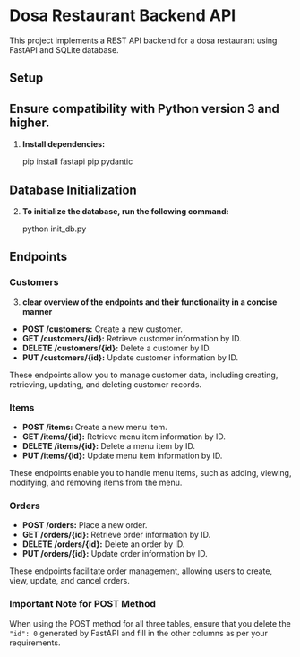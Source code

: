 # Dosa Restaurant Backend API

This project implements a REST API backend for a dosa restaurant using FastAPI and SQLite database.

## Setup
## Ensure compatibility with Python version 3 and higher.
1. **Install dependencies:**

   pip install fastapi
   pip pydantic

## Database Initialization

2. **To initialize the database, run the following command:**

   python init_db.py

## Endpoints

### Customers

3. **clear overview of the endpoints and their functionality in a concise manner**
- **POST /customers:** Create a new customer.
- **GET /customers/{id}:** Retrieve customer information by ID.
- **DELETE /customers/{id}:** Delete a customer by ID.
- **PUT /customers/{id}:** Update customer information by ID.

These endpoints allow you to manage customer data, including creating, retrieving, updating, and deleting customer records.

### Items

- **POST /items:** Create a new menu item.
- **GET /items/{id}:** Retrieve menu item information by ID.
- **DELETE /items/{id}:** Delete a menu item by ID.
- **PUT /items/{id}:** Update menu item information by ID.

These endpoints enable you to handle menu items, such as adding, viewing, modifying, and removing items from the menu.

### Orders

- **POST /orders:** Place a new order.
- **GET /orders/{id}:** Retrieve order information by ID.
- **DELETE /orders/{id}:** Delete an order by ID.
- **PUT /orders/{id}:** Update order information by ID.

These endpoints facilitate order management, allowing users to create, view, update, and cancel orders.

### Important Note for POST Method

When using the POST method for all three tables, ensure that you delete the `"id": 0` generated by FastAPI and fill in the other columns as per your requirements.

